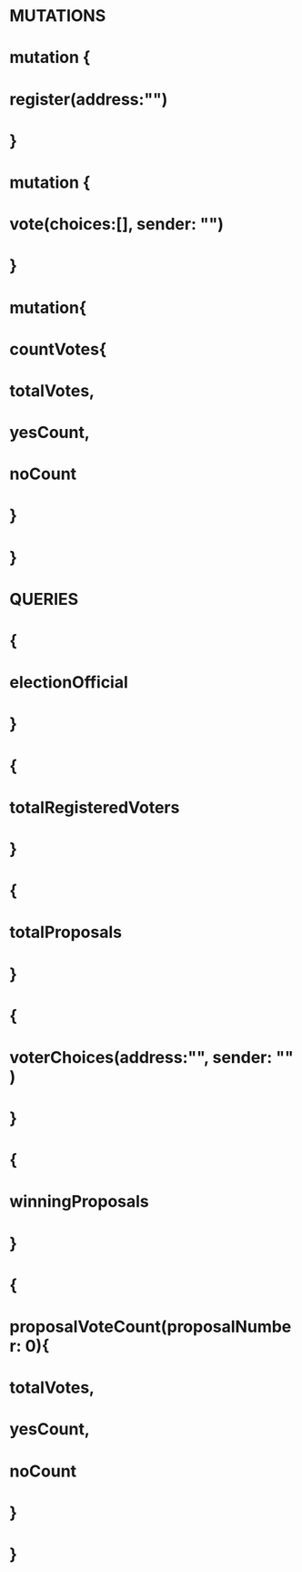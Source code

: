 # MUTATIONS

# mutation {
#   register(address:"")
# }

# mutation {
#   vote(choices:[], sender: "")
# }

# mutation{
#   countVotes{
#     totalVotes,
#     yesCount,
#     noCount
#   }
# }


# QUERIES

# {
#   electionOfficial
# }


# {
#   totalRegisteredVoters
# }


# {
#   totalProposals
# }

# {
#   voterChoices(address:"", sender: "" )
# }



# {
#   winningProposals
# }


# {
#   proposalVoteCount(proposalNumber: 0){
#     totalVotes,
#     yesCount,
#     noCount
#   }
# }